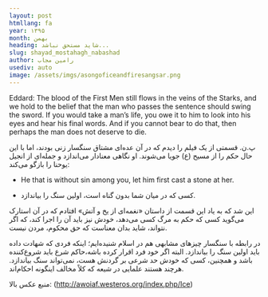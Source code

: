 ```yaml
---
layout: post
htmllang: fa
year: ۱۳۹۵
month: بهمن
heading: شاید مستحق نباشد... 
slug: shayad_mostahagh_nabashad
author: رامین مجاب
usediv: auto
image: /assets/imgs/asongoficeandfiresangsar.png
---
```


Eddard: The blood of the First Men still flows in the veins of the Starks, and we hold to the belief that the man who passes the sentence should swing the sword. If you would take a man’s life, you owe it to him to look into his eyes and hear his final words. And if you cannot bear to do that, then perhaps the man does not deserve to die.

پ.ن. قسمتی از یک فیلم را دیدم که در آن عده‌ای مشتاق سنگسار زنی بودند، اما با این حال حکم را از مسیح (ع) جویا می‌شوند. او  نگاهی معنادار می‌اندازد و جمله‌ای از انجیل یوحنا را بازگو می‌کند:

- He that is without sin among you, let him first cast a stone at her. 

- کسی که در میان شما بدون گناه است، اولین سنگ را بیاندازد.

این شد که به یاد این قسمت از داستان «نغمه‌ای از یخ و آتش» افتادم که در آن استارک می‌گوید کسی که حکم به مرگ کسی می‌دهد، خودش نیز باید آن را اجرا کند، که اگر نتواند، شاید بدان معناست که حق محکوم، مردن نیست. 

در رابطه با سنگسار چیزهای مشابهی هم در اسلام شنیده‌ایم؛ اینکه فردی که شهادت داده باید اولین سنگ را بیاندازد. البته اگر خود فرد اقرار کرده باشه،‌حاکم شرع باید شروع‌کننده باشد و همچنین، کسی که خودش حد شرعی بر گردنش هست، نمی‌تواند سنگ بیاندازد. هرچند هستند علمایی در شیعه که کلاً مخالف اینگونه احکام‌اند. 

منبع عکس بالا: (http://awoiaf.westeros.org/index.php/Ice)
 
